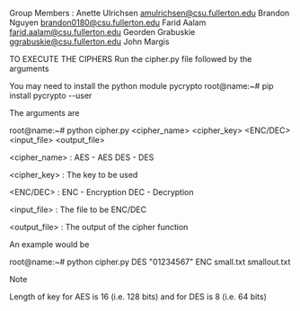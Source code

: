 Group Members : 
Anette Ulrichsen 
amulrichsen@csu.fullerton.edu
Brandon Nguyen 
brandon0180@csu.fullerton.edu
Farid Aalam 
farid.aalam@csu.fullerton.edu
Georden Grabuskie 
ggrabuskie@csu.fullerton.edu
John Margis

TO EXECUTE THE CIPHERS
Run the cipher.py file followed by the arguments

You may need to install the python module pycrypto 
root@name:~# pip install pycrypto --user

The arguments are

root@name:~# python cipher.py <cipher_name> <cipher_key> <ENC/DEC> <input_file> <output_file>

<cipher_name> : AES - AES
                DES - DES
              
<cipher_key> : The key to be used

<ENC/DEC> : ENC - Encryption
            DEC - Decryption

<input_file> : The file to be ENC/DEC

<output_file> : The output of the cipher function

An example would be

root@name:~# python cipher.py DES "01234567" ENC small.txt smallout.txt

Note

Length of key for AES is 16 (i.e. 128 bits) and for DES is 8 (i.e. 64 bits)